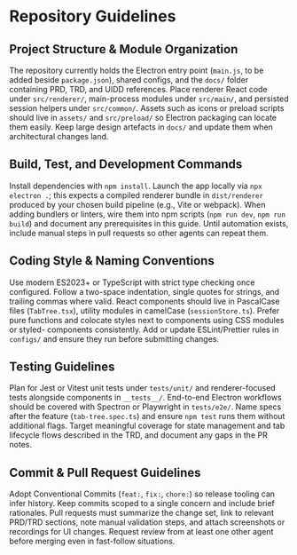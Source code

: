 # Repository Guidelines

## Project Structure & Module Organization
The repository currently holds the Electron entry point (`main.js`, to be added beside `package.json`), shared configs, and the `docs/` folder containing PRD, TRD, and UIDD references. Place renderer React code under `src/renderer/`, main-process modules under `src/main/`, and persisted session helpers under `src/common/`. Assets such as icons or preload scripts should
live in `assets/` and `src/preload/` so Electron packaging can locate them easily. Keep large design artefacts in `docs/` and update them when architectural changes land.

## Build, Test, and Development Commands
Install dependencies with `npm install`. Launch the app locally via `npx electron .`; this expects a compiled renderer bundle in `dist/renderer` produced by your chosen build pipeline (e.g., Vite or webpack). When adding bundlers or linters, wire them into npm scripts (`npm run dev`, `npm run build`) and document any prerequisites in this guide. Until automation exists,
include manual steps in pull requests so other agents can repeat them.

## Coding Style & Naming Conventions
Use modern ES2023+ or TypeScript with strict type checking once configured. Follow a two-space indentation, single quotes for strings, and trailing commas where valid. React components should live in PascalCase files (`TabTree.tsx`), utility modules in camelCase (`sessionStore.ts`). Prefer pure functions and colocate styles next to components using CSS modules or styled-
components consistently. Add or update ESLint/Prettier rules in `configs/` and ensure they run before submitting changes.

## Testing Guidelines
Plan for Jest or Vitest unit tests under `tests/unit/` and renderer-focused tests alongside components in `__tests__/`. End-to-end Electron workflows should be covered with Spectron or Playwright in `tests/e2e/`. Name specs after the feature (`tab-tree.spec.ts`) and ensure `npm test` runs them without additional flags. Target meaningful coverage for state management and
tab lifecycle flows described in the TRD, and document any gaps in the PR notes.

## Commit & Pull Request Guidelines
Adopt Conventional Commits (`feat:`, `fix:`, `chore:`) so release tooling can infer history. Keep commits scoped to a single concern and include brief rationales. Pull requests must summarize the change set, link to relevant PRD/TRD sections, note manual validation steps, and attach screenshots or recordings for UI changes. Request review from at least one other agent
before merging even in fast-follow situations.
